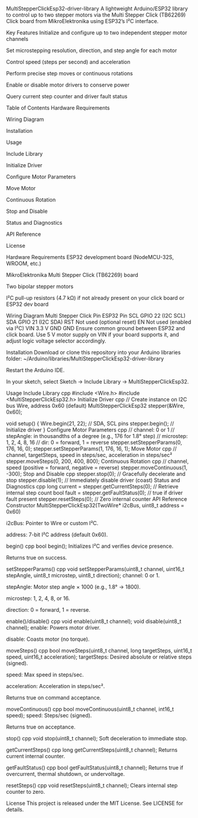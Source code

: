MultiStepperClickEsp32-driver-library
A lightweight Arduino/ESP32 library to control up to two stepper motors via the Multi Stepper Click (TB62269) Click board from MikroElektronika using ESP32’s I²C interface.

Key Features
Initialize and configure up to two independent stepper motor channels

Set microstepping resolution, direction, and step angle for each motor

Control speed (steps per second) and acceleration

Perform precise step moves or continuous rotations

Enable or disable motor drivers to conserve power

Query current step counter and driver fault status

Table of Contents
Hardware Requirements

Wiring Diagram

Installation

Usage

Include Library

Initialize Driver

Configure Motor Parameters

Move Motor

Continuous Rotation

Stop and Disable

Status and Diagnostics

API Reference

License

Hardware Requirements
ESP32 development board (NodeMCU-32S, WROOM, etc.)

MikroElektronika Multi Stepper Click (TB62269) board

Two bipolar stepper motors

I²C pull-up resistors (4.7 kΩ) if not already present on your click board or ESP32 dev board

Wiring Diagram
Multi Stepper Click Pin	ESP32 Pin
SCL	GPIO 22 (I2C SCL)
SDA	GPIO 21 (I2C SDA)
RST	Not used (optional reset)
EN	Not used (enabled via I²C)
VIN	3.3 V
GND	GND
Ensure common ground between ESP32 and click board. Use 5 V motor supply on VIN if your board supports it, and adjust logic voltage selector accordingly.

Installation
Download or clone this repository into your Arduino libraries folder:
~/Arduino/libraries/MultiStepperClickEsp32-driver-library

Restart the Arduino IDE.

In your sketch, select Sketch → Include Library → MultiStepperClickEsp32.

Usage
Include Library
cpp
#include <Wire.h>
#include <MultiStepperClickEsp32.h>
Initialize Driver
cpp
// Create instance on I2C bus Wire, address 0x60 (default)
MultiStepperClickEsp32 stepper(&Wire, 0x60);

void setup() {
  Wire.begin(21, 22);           // SDA, SCL pins
  stepper.begin();              // Initialize driver
}
Configure Motor Parameters
cpp
// channel: 0 or 1
// stepAngle: in thousandths of a degree (e.g., 176 for 1.8° step)
// microstep: 1, 2, 4, 8, 16
// dir: 0 = forward, 1 = reverse
stepper.setStepperParams(0, 176, 16, 0);
stepper.setStepperParams(1, 176, 16, 1);
Move Motor
cpp
// channel, targetSteps, speed in steps/sec, acceleration in steps/sec²
stepper.moveSteps(0, 200, 400, 800);
Continuous Rotation
cpp
// channel, speed (positive = forward, negative = reverse)
stepper.moveContinuous(1, -300);
Stop and Disable
cpp
stepper.stop(0);         // Gracefully decelerate and stop
stepper.disable(1);      // Immediately disable driver (coast)
Status and Diagnostics
cpp
long current = stepper.getCurrentSteps(0);     // Retrieve internal step count
bool fault   = stepper.getFaultStatus(0);      // true if driver fault present
stepper.resetSteps(0);                         // Zero internal counter
API Reference
Constructor
MultiStepperClickEsp32(TwoWire* i2cBus, uint8_t address = 0x60)

i2cBus: Pointer to Wire or custom I²C.

address: 7-bit I²C address (default 0x60).

begin()
cpp
bool begin();
Initializes I²C and verifies device presence.

Returns true on success.

setStepperParams()
cpp
void setStepperParams(uint8_t channel,
                      uint16_t stepAngle,
                      uint8_t microstep,
                      uint8_t direction);
channel: 0 or 1.

stepAngle: Motor step angle × 1000 (e.g., 1.8° → 1800).

microstep: 1, 2, 4, 8, or 16.

direction: 0 = forward, 1 = reverse.

enable()/disable()
cpp
void enable(uint8_t channel);
void disable(uint8_t channel);
enable: Powers motor driver.

disable: Coasts motor (no torque).

moveSteps()
cpp
bool moveSteps(uint8_t channel,
               long targetSteps,
               uint16_t speed,
               uint16_t acceleration);
targetSteps: Desired absolute or relative steps (signed).

speed: Max speed in steps/sec.

acceleration: Acceleration in steps/sec².

Returns true on command acceptance.

moveContinuous()
cpp
bool moveContinuous(uint8_t channel, int16_t speed);
speed: Steps/sec (signed).

Returns true on acceptance.

stop()
cpp
void stop(uint8_t channel);
Soft deceleration to immediate stop.

getCurrentSteps()
cpp
long getCurrentSteps(uint8_t channel);
Returns current internal counter.

getFaultStatus()
cpp
bool getFaultStatus(uint8_t channel);
Returns true if overcurrent, thermal shutdown, or undervoltage.

resetSteps()
cpp
void resetSteps(uint8_t channel);
Clears internal step counter to zero.

License
This project is released under the MIT License.
See LICENSE for details.
